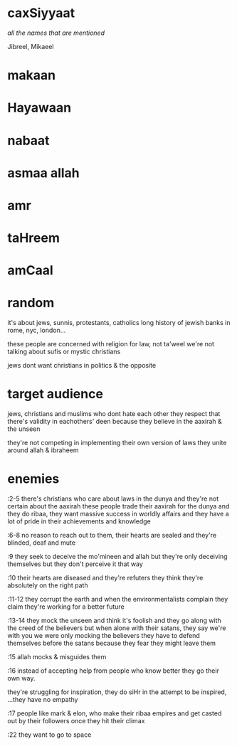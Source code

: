 # caxSiyyaat
*all the names that are mentioned*

Jibreel, Mikaeel

# makaan
# Hayawaan
# nabaat
# asmaa allah
# amr
# taHreem
# amCaal

# random

it's about jews, sunnis, protestants, catholics
long history of jewish banks in rome, nyc, london...

these people are concerned with religion for law, not ta'weel
we're not talking about sufis or mystic christians

jews dont want christians in politics & the opposite

# target audience

jews, christians and muslims who dont hate each other
they respect that there's validity in eachothers' deen
because they believe in the aaxirah & the unseen

they're not competing in implementing their own version of laws
they unite around allah & ibraheem

# enemies

:2-5 there's christians who care about laws in the dunya and
they're not certain about the aaxirah
these people trade their aaxirah for the dunya
and they do ribaa, they want massive success in worldly affairs
and they have a lot of pride in their achievements and knowledge

:6-8 no reason to reach out to them, their hearts are sealed
and they're blinded, deaf and mute

:9 they seek to deceive the mo'mineen and allah
but they're only deceiving themselves but they don't perceive it that way

:10 their hearts are diseased and they're refuters
they think they're absolutely on the right path

:11-12 they corrupt the earth and when the environmentalists complain
they claim they're working for a better future

:13-14 they mock the unseen and think it's foolish
and they go along with the creed of the believers
but when alone with their satans, they say we're with you
we were only mocking the believers
they have to defend themselves before the satans
because they fear they might leave them

:15 allah mocks & misguides them

:16 instead of accepting help from people who know better
they go their own way.

they're struggling for inspiration, they do siHr in the attempt
to be inspired, ...they have no empathy

:17 people like mark & elon, who make their ribaa empires
and get casted out by their followers once they hit their climax

:22 they want to go to space


